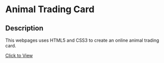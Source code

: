 # Animal Trading Card

## Description 

This webpages uses HTML5 and CSS3 to create an online animal trading card. 

[Click to View](https://nwhitby.github.io/Animal-Trading-Card/)
